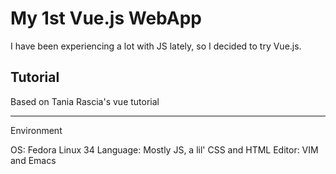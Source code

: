 # My 1st Vue.js WebApp
I have been experiencing a lot with JS lately, so I decided to try Vue.js.

## Tutorial

Based on Tania Rascia's vue tutorial

---
Environment

OS: Fedora Linux 34
Language: Mostly JS, a lil' CSS and HTML
Editor: VIM and Emacs
